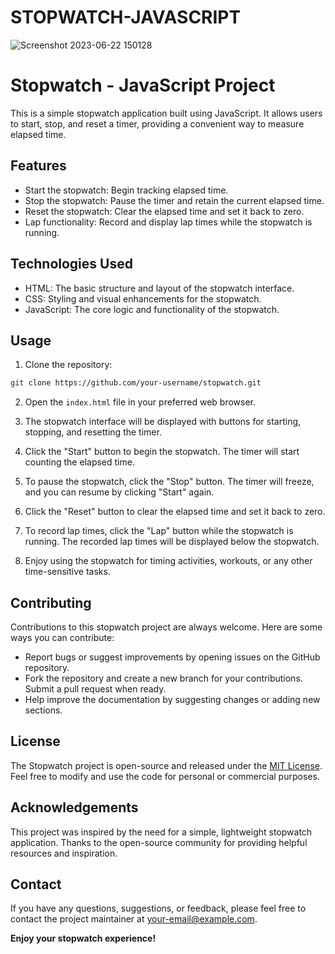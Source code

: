 # STOPWATCH-JAVASCRIPT
![Screenshot 2023-06-22 150128](https://github.com/Tkz-Hx/STOPWATCH-JAVASCRIPT/assets/134191208/c0cd31ac-dbb4-4c5b-a668-b7ed4ba016e2)

# Stopwatch - JavaScript Project

This is a simple stopwatch application built using JavaScript. It allows users to start, stop, and reset a timer, providing a convenient way to measure elapsed time.

## Features

- Start the stopwatch: Begin tracking elapsed time.
- Stop the stopwatch: Pause the timer and retain the current elapsed time.
- Reset the stopwatch: Clear the elapsed time and set it back to zero.
- Lap functionality: Record and display lap times while the stopwatch is running.

## Technologies Used

- HTML: The basic structure and layout of the stopwatch interface.
- CSS: Styling and visual enhancements for the stopwatch.
- JavaScript: The core logic and functionality of the stopwatch.

## Usage

1. Clone the repository:

```bash
git clone https://github.com/your-username/stopwatch.git
```

2. Open the `index.html` file in your preferred web browser.

3. The stopwatch interface will be displayed with buttons for starting, stopping, and resetting the timer.

4. Click the "Start" button to begin the stopwatch. The timer will start counting the elapsed time.

5. To pause the stopwatch, click the "Stop" button. The timer will freeze, and you can resume by clicking "Start" again.

6. Click the "Reset" button to clear the elapsed time and set it back to zero.

7. To record lap times, click the "Lap" button while the stopwatch is running. The recorded lap times will be displayed below the stopwatch.

8. Enjoy using the stopwatch for timing activities, workouts, or any other time-sensitive tasks.

## Contributing

Contributions to this stopwatch project are always welcome. Here are some ways you can contribute:

- Report bugs or suggest improvements by opening issues on the GitHub repository.
- Fork the repository and create a new branch for your contributions. Submit a pull request when ready.
- Help improve the documentation by suggesting changes or adding new sections.

## License

The Stopwatch project is open-source and released under the [MIT License](LICENSE). Feel free to modify and use the code for personal or commercial purposes.

## Acknowledgements

This project was inspired by the need for a simple, lightweight stopwatch application. Thanks to the open-source community for providing helpful resources and inspiration.

## Contact

If you have any questions, suggestions, or feedback, please feel free to contact the project maintainer at [your-email@example.com](thesmartchoes3@gmail.com).

**Enjoy your stopwatch experience!**
